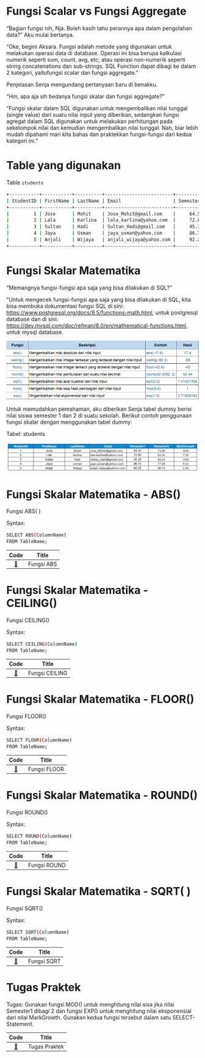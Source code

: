 # Fungsi Scalar vs Fungsi Aggregate
“Bagian fungsi nih, Nja. Boleh kasih tahu perannya apa dalam pengolahan data?” Aku mulai bertanya.

“Oke, begini Aksara. Fungsi adalah metode yang digunakan untuk melakukan operasi data di database. Operasi ini bisa berupa kalkulasi numerik seperti sum, count, avg, etc; atau operasi non-numerik seperti string concatenations dan sub-strings. SQL Function dapat dibagi ke dalam 2 kategori, yaitufungsi scalar dan fungsi aggregate.”

Penjelasan Senja mengundang pertanyaan baru di benakku.

“Hm, apa aja sih bedanya fungsi skalar dan fungsi aggregate?”

“Fungsi skalar dalam SQL digunakan untuk mengembalikan nilai tunggal (single value) dari suatu nilai input yang diberikan, sedangkan fungsi agregat dalam SQL digunakan untuk melakukan perhitungan pada sekelompok nilai dan kemudian mengembalikan nilai tunggal. Nah, biar lebih mudah dipahami mari kita bahas dan praktekkan fungsi-fungsi dari kedua kategori ini.”


# Table yang digunakan

Table `students`

```bash
+-----------+-----------+----------+-------------------------+-----------+-----------+------------+
| StudentID | FirstName | LastName | Email                   | Semester1 | Semester2 | MarkGrowth |
+-----------+-----------+----------+-------------------------+-----------+-----------+------------+
|         1 | Jose      | Mohit    | Jose_Mohit@gmail.com    |     64.55 |      72.6 |      -8.05 |
|         2 | Lala      | Karlina  | lala_karlina@yahoo.com  |     72.85 |     65.35 |        7.5 |
|         3 | Sultan    | Hadi     | Sultan_Hadi@gmail.com   |     45.32 |     50.25 |      -4.93 |
|         4 | Jaya      | Usman    | jaya_usman@yahoo.com    |     86.73 |      77.4 |       9.33 |
|         5 | Anjali    | Wijaya   | anjali_wijaya@yahoo.com |     92.25 |     90.75 |        1.5 |
+-----------+-----------+----------+-------------------------+-----------+-----------+------------+
```

# Fungsi Skalar Matematika

“Memangnya fungsi-fungsi apa saja yang bisa dilakukan di SQL?”

“Untuk mengecek fungsi-fungsi apa saja yang bisa dilakukan di SQL, kita bisa membuka dokumentasi fungsi SQL di sini: https://www.postgresql.org/docs/9.5/functions-math.html, untuk postgresql database dan di sini: https://dev.mysql.com/doc/refman/8.0/en/mathematical-functions.html, untuk mysql database.

![Fungsi_Skalar](img/skalar-matematika.png)


Untuk memudahkan pemahaman, aku diberikan Senja tabel dummy berisi nilai siswa semester 1 dan 2 di suatu sekolah. Berikut contoh penggunaan fungsi skalar dengan menggunakan tabel dummy: 

Tabel: students

![Table_Student](img/table-student.png)

# Fungsi Skalar Matematika - ABS()
Fungsi ABS( )

Syntax: 
```bash
SELECT ABS(ColumnName)  
FROM TableName; 
```

|Code 	|               Title              	|
|:----:	|:--------------------------------:	|
| [📜](https://github.com/bayubagusbagaswara/dqlab-data-engineer/blob/master/3-Fundamental-SQL-using-FUNCTION-and-GROUP-BY/1-Fungsi-di-SQL/FungsiAbs.sql) | Fungsi ABS |

# Fungsi Skalar Matematika - CEILING()

Fungsi CEILING()

Syntax: 
```bash
SELECT CEILING(ColumnName)  
FROM TableName; 
```

|Code 	|               Title              	|
|:----:	|:--------------------------------:	|
| [📜](https://github.com/bayubagusbagaswara/dqlab-data-engineer/blob/master/3-Fundamental-SQL-using-FUNCTION-and-GROUP-BY/1-Fungsi-di-SQL/FungsiCeiling.sql) | Fungsi CEILING |

# Fungsi Skalar Matematika - FLOOR()
Fungsi FLOOR()

Syntax: 
```bash
SELECT FLOOR(ColumnName)  
FROM TableName;
```

|Code 	|               Title              	|
|:----:	|:--------------------------------:	|
| [📜](https://github.com/bayubagusbagaswara/dqlab-data-engineer/blob/master/3-Fundamental-SQL-using-FUNCTION-and-GROUP-BY/1-Fungsi-di-SQL/FungsiFloor.sql) | Fungsi FLOOR |

# Fungsi Skalar Matematika - ROUND()
Fungsi ROUND()

Syntax: 
```bash
SELECT ROUND(ColumnName)  
FROM TableName;
```

 |Code 	|               Title              	|
|:----:	|:--------------------------------:	|
| [📜](https://github.com/bayubagusbagaswara/dqlab-data-engineer/blob/master/3-Fundamental-SQL-using-FUNCTION-and-GROUP-BY/1-Fungsi-di-SQL/FungsiRound.sql) | Fungsi ROUND |

# Fungsi Skalar Matematika - SQRT( )
Fungsi SQRT()

Syntax: 
```bash
SELECT SQRT(ColumnName)  
FROM TableName; 
```

 |Code 	|               Title              	|
|:----:	|:--------------------------------:	|
| [📜](https://github.com/bayubagusbagaswara/dqlab-data-engineer/blob/master/3-Fundamental-SQL-using-FUNCTION-and-GROUP-BY/1-Fungsi-di-SQL/FungsiSqrt.sql) | Fungsi SQRT |

# Tugas Praktek
Tugas:
Gunakan fungsi MOD() untuk menghitung nilai sisa jika nilai Semester1 dibagi 2 dan fungsi EXP() untuk menghitung nilai eksponensial dari nilai MarkGrowth. Gunakan kedua fungsi tersebut dalam satu SELECT-Statement. 

 |Code 	|               Title              	|
|:----:	|:--------------------------------:	|
| [📜](https://github.com/bayubagusbagaswara/dqlab-data-engineer/blob/master/3-Fundamental-SQL-using-FUNCTION-and-GROUP-BY/1-Fungsi-di-SQL/TugasPraktek.sql) | Tugas Praktek |
